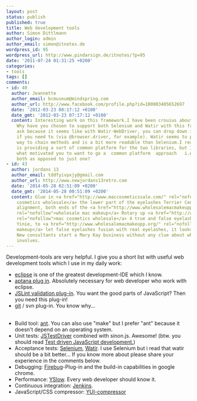 ```yaml
---
layout: post
status: publish
published: true
title: Web development tools
author: Simon Dittlmann
author_login: admin
author_email: simon@itnotes.de
wordpress_id: 95
wordpress_url: http://www.pindarsign.de/itnotes/?p=95
date: '2011-07-24 01:31:25 +0200'
categories:
- tools
tags: []
comments:
- id: 40
  author: Jeannette
  author_email: bcmuseum@mindspring.com
  author_url: http://www.facebook.com/profile.php?id=100003405652697
  date: '2012-03-23 08:17:12 +0100'
  date_gmt: '2012-03-23 07:17:12 +0100'
  content: Interesting work on this framework.I have been crouius about something.
    Why have you chosen to support both Selenium and Watir with this framework? I
    ask because it seems like with Watir-WebDriver, you can drop down into Selenium
    if you need to (via @browser.driver, for example). Watir seems to present a nicer
    way to chain methods and is a bit more readable than Selenium.I realize your framework
    is providing a sort of common platform for the two libraries, but I was just wondering
    what motivated you to want to go a  common platform  approach   i.e., support
    both as opposed to just one?
- id: 43
  author: jordans 13
  author_email: tddfyivpxjy@gmail.com
  author_url: http://www.newjordans13retro.com
  date: '2014-05-28 02:51:09 +0200'
  date_gmt: '2014-05-28 00:51:09 +0200'
  content: Glue in <a href="http://www.maccosmeticssale.com/" rel="nofollow">mac
    cosmetics wholesale</a> the lower part of the eyelashes Terrier Central first
    alignment, both ends of the <a href="http://www.wholesalemacmakeupp.org/"
    rel="nofollow">wholesale mac makeup</a> Rotary up <a href="http://www.wholesale-macmakeups.net/"
    rel="nofollow">mac cosmetics wholesale</a> 4 true and false eyelashes Nie
    Yinie, to <a href="http://www.wholesalemacmakeupp.org/" rel="nofollow">mac
    makeup</a> let false eyelashes fusion with real eyelashes, it looks more realistic.
    New consultants start a Mary Kay business without any clue about what it really
    involves.
---
```

<p>Development-tools are very helpful. I give you a short list with useful web development tools which I use in my daily work:</p>
<ul>
<li><a href="http://www.eclipse.org/">eclipse</a> is one of the greatest development-IDE which I know.</li>
<li><a href="http://www.aptana.com/products/studio3/download">aptana plug in</a>. Absolutely necessary for web developer who work with eclipse.</li>
<li><a href="http://marketplace.eclipse.org/content/jslint-eclipse-plugin">JSLint validation plug-in</a>. You want the good parts of JavaScript? Then you need this plug-in!</li>
<li><a href="http://git-scm.com/">git</a> / svn plug-in. You know why...</li><br />
</ul></p>
<ul>
<li>Build tool: <a href="http://ant.apache.org/">ant</a>. You can also use "make" but I prefer "ant" because it doesn't depend on an operating system.</li>
<li>Unit tests: <a href="http://code.google.com/p/js-test-driver/">JSTestDriver</a> combined with sinon.js. Awesome! (btw. you should read <a href="http://tddjs.com/">Test driven JavaScript development.</a>)</li>
<li>Acceptance tests: <a href="http://seleniumhq.org/">Selenium</a>, <a href="http://watir.com/">Watir</a>. I use Selenium but i read that watir should be a bit better... If you know more about please share your experience in the comments below.</li>
<li>Debugging: <a href="https://addons.mozilla.org/de/firefox/addon/firebug/">Firebug</a>-Plug-in and the build-in capabilities in google chrome.</li>
<li>Performance: <a href="http://developer.yahoo.com/yslow/">YSlow</a>. Every web developer should know it.</li>
<li>Continuous integration: <a href="http://jenkins-ci.org/">Jenkins</a>.</li>
<li>JavaScript/CSS compressor: <a href="http://developer.yahoo.com/yui/compressor/">YUI-compressor</a></li><br />
</ul></p>
